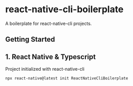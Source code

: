 # react-native-cli-boilerplate

A boilerplate for react-native-cli projects.

## Getting Started

## 1. React Native & Typescript

Project initialized with react-native-cli

```bash
npx react-native@latest init ReactNativeCliBoilerplate
```
